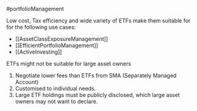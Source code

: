 #portfolioManagement 

Low cost, Tax efficiency and wide variety of ETFs make them suitable for for the following use cases: 
- [[AssetClassExposureManagement]]
- [[EfficientPortfolioManagement]]
- [[ActiveInvesting]]

ETFs might not be suitable for large asset owners
1. Negotiate lower fees than ETFs from SMA (Separately Managed Account)
2. Customised to individual needs. 
3. Large ETF holdings must be publicly disclosed, which large asset owners may not want to declare. 